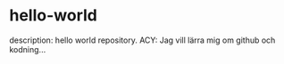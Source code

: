 # hello-world
description: hello world repository. 
ACY: Jag vill lärra mig om github och kodning...
